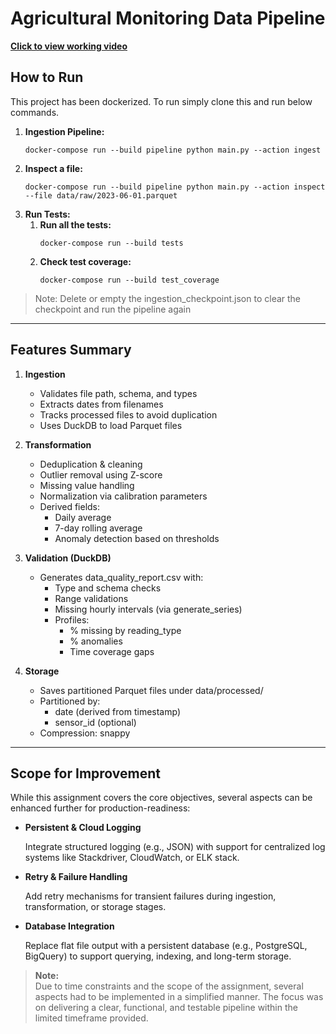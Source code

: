 # Agricultural Monitoring Data Pipeline

**[Click to view working video](https://drive.google.com/file/d/1abcXYZ789def/view?usp=sharing)**

## How to Run

This project has been dockerized.
To run simply clone this and run below commands.
1. **Ingestion Pipeline:**
    ```
    docker-compose run --build pipeline python main.py --action ingest
    ```
2. **Inspect a file:** 
    ```
    docker-compose run --build pipeline python main.py --action inspect --file data/raw/2023-06-01.parquet
    ```
3. **Run Tests:**
    1. **Run all the tests:**
        ```
        docker-compose run --build tests
        ```
    2. **Check test coverage:**
        ```
        docker-compose run --build test_coverage
        ```

> Note: Delete or empty the ingestion_checkpoint.json to clear the checkpoint and run the pipeline again

---
## Features Summary
1. **Ingestion**
    - Validates file path, schema, and types
    - Extracts dates from filenames
    - Tracks processed files to avoid duplication
    - Uses DuckDB to load Parquet files

2. **Transformation**
    - Deduplication & cleaning
    - Outlier removal using Z-score
    - Missing value handling
    - Normalization via calibration parameters
    - Derived fields:
        - Daily average
        - 7-day rolling average
        - Anomaly detection based on thresholds

3. **Validation (DuckDB)**
    - Generates data_quality_report.csv with:
        - Type and schema checks
        - Range validations
        - Missing hourly intervals (via generate_series)
        - Profiles:
            - % missing by reading_type
            - % anomalies
            - Time coverage gaps

4. **Storage**
    - Saves partitioned Parquet files under data/processed/
    - Partitioned by:
        - date (derived from timestamp)
        - sensor_id (optional)
    - Compression: snappy

---
## Scope for Improvement
While this assignment covers the core objectives, several aspects can be enhanced further for production-readiness:
    
- **Persistent & Cloud Logging**  

    Integrate structured logging (e.g., JSON) with support for centralized log systems like Stackdriver, CloudWatch, or ELK stack.

- **Retry & Failure Handling**  

    Add retry mechanisms for transient failures during ingestion, transformation, or storage stages.

- **Database Integration**  

    Replace flat file output with a persistent database (e.g., PostgreSQL, BigQuery) to support querying, indexing, and long-term storage.

> **Note:**  
> Due to time constraints and the scope of the assignment, several aspects had to be implemented in a simplified manner. The focus was on delivering a clear, functional, and testable pipeline within the limited timeframe provided.